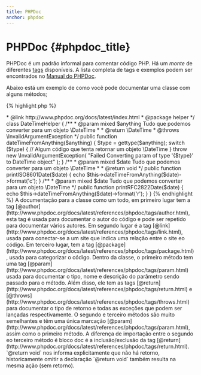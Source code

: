 ```yaml
---
title: PHPDoc
anchor: phpdoc
---
```


# PHPDoc {#phpdoc_title}

PHPDoc é um padrão informal para comentar código PHP. Há um *monte* de diferentes 
[tags](http://www.phpdoc.org/docs/latest/references/phpdoc/tags/index.html) disponíveis. A lista completa de tags e 
exemplos podem ser encontrados no [Manual do PHPDoc](http://www.phpdoc.org/docs/latest/index.html).

Abaixo está um exemplo de como você pode documentar uma classe com alguns métodos;

{% highlight php %}
<?php
/**
 * @author Um nome <a.name@example.com>
 * @link http://www.phpdoc.org/docs/latest/index.html
 * @package helper
 */
class DateTimeHelper
{
    /**
     * @param mixed $anything Tudo que podemos converter para um objeto \DateTime
     *
     * @return \DateTime
     * @throws \InvalidArgumentException
     */
    public function dateTimeFromAnything($anything)
    {
        $type = gettype($anything);

        switch ($type) {
            // Algum código que tenta retornar um objeto \DateTime
        }

        throw new \InvalidArgumentException(
            "Failed Converting param of type '{$type}' to DateTime object"
        );
    }

    /**
     * @param mixed $date Tudo que podemos converter para um objeto \DateTime
     *
     * @return void
     */
    public function printISO8601Date($date)
    {
        echo $this->dateTimeFromAnything($date)->format('c');
    }

    /**
     * @param mixed $date Tudo que podemos converter para um objeto \DateTime
     */
    public function printRFC2822Date($date)
    {
        echo $this->dateTimeFromAnything($date)->format('r');
    }
}
{% endhighlight %}

A documentação para a classe como um todo, em primeiro lugar tem a tag 
[@author](http://www.phpdoc.org/docs/latest/references/phpdoc/tags/author.html), esta tag é usada para documentar o 
autor do código e pode ser repetido para documentar vários autores. Em segundo lugar é a tag 
[@link](http://www.phpdoc.org/docs/latest/references/phpdoc/tags/link.html), usada para conectar-se a um site que 
indica uma relação entre o site eo código. Em terceiro lugar, tem a tag 
[@package](http://www.phpdoc.org/docs/latest/references/phpdoc/tags/package.html), usada para categorizar o código.

Dentro da classe, o primeiro método tem uma tag 
[@param](http://www.phpdoc.org/docs/latest/references/phpdoc/tags/param.html) usada para documentar o tipo, nome e 
descrição do parâmetro sendo passado para o método. Além disso, ele tem as tags 
[@return](http://www.phpdoc.org/docs/latest/references/phpdoc/tags/return.html) e 
[@throws](http://www.phpdoc.org/docs/latest/references/phpdoc/tags/throws.html) para documentar o tipo de retorno e 
todas as exceções que podem ser lançadas respectivamente.

O segundo e terceiro métodos são muito semelhantes e têm uma única marcação 
[@param](http://www.phpdoc.org/docs/latest/references/phpdoc/tags/param.html), assim como o primeiro método. A 
diferença de importação entre o segundo eo terceiro método é bloco doc é a inclusão/exclusão da tag 
[@return](http://www.phpdoc.org/docs/latest/references/phpdoc/tags/return.html). `@return void` nos informa 
explicitamente que não há retorno, historicamente omitir a declaração `@return void` também resulta na mesma ação 
(sem retorno).